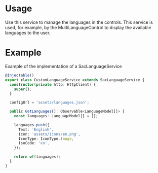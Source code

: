 # Usage

Use this service to manage the languages in the controls. This service is used, for example, by the MultiLanguageControl to display the available languages to the user.

# Example

Example of the implementation of a SacLanguageService

```ts
@Injectable()
export class CustomLanguageService extends SacLanguageService {
  constructor(private http: HttpClient) {
    super();
  }

  configUrl = 'assets/languages.json';

  public GetLanguages(): Observable<LanguageModel[]> {
    const languages: LanguageModel[] = [];

    languages.push({
      Text: 'English',
      Icon: 'assets/icons/en.png',
      IconType: IconType.Image,
      IsoCode: 'en',
    });

    return of(languages);
  }
}
```
